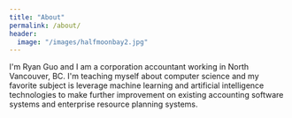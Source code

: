 ```yaml
---
title: "About"
permalink: /about/
header:
  image: "/images/halfmoonbay2.jpg"
---
```


I'm Ryan Guo and I am a corporation accountant working in North Vancouver, BC. I'm teaching myself about computer science and my favorite subject is leverage machine learning and artificial intelligence technologies to make further improvement on existing accounting software systems and enterprise resource planning systems.
